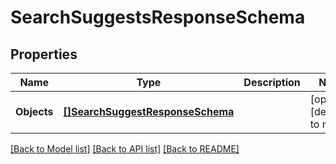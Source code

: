 # SearchSuggestsResponseSchema

## Properties
Name | Type | Description | Notes
------------ | ------------- | ------------- | -------------
**Objects** | [**[]SearchSuggestResponseSchema**](SearchSuggestResponseSchema.md) |  | [optional] [default to null]

[[Back to Model list]](../README.md#documentation-for-models) [[Back to API list]](../README.md#documentation-for-api-endpoints) [[Back to README]](../README.md)


